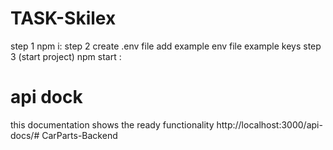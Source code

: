 # TASK-Skilex

step 1 npm i:
step 2 create .env file add example env file example keys
step 3 (start project) npm start :

# api dock
this documentation shows the ready functionality 
 http://localhost:3000/api-docs/# CarParts-Backend
